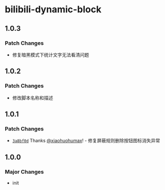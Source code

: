 # bilibili-dynamic-block

## 1.0.3

### Patch Changes

- 修复暗黑模式下统计文字无法看清问题

## 1.0.2

### Patch Changes

- 修改脚本名称和描述

## 1.0.1

### Patch Changes

- [`3a8bf0d`](https://github.com/xiaohuohumax/userscripts/commit/3a8bf0d2139494680d7b3751aecaa1fabe54fa08) Thanks [@xiaohuohumax](https://github.com/xiaohuohumax)! - 修复屏蔽规则删除按钮图标消失异常

## 1.0.0

### Major Changes

- init
